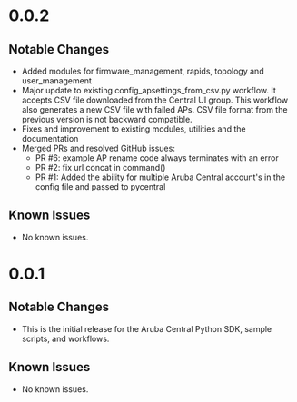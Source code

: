 # 0.0.2

## Notable Changes
* Added modules for firmware_management, rapids, topology and user_management
* Major update to existing config_apsettings_from_csv.py workflow. It accepts CSV file downloaded from the Central UI group. This workflow also generates a new CSV file with failed APs. CSV file format from the previous version is not backward compatible.
* Fixes and improvement to existing modules, utilities and the documentation
* Merged PRs and resolved GitHub issues:
    - PR #6: example AP rename code always terminates with an error
    - PR #2: fix url concat in command()
    - PR #1: Added the ability for multiple Aruba Central account's in the config file and passed to pycentral

## Known Issues
* No known issues.

# 0.0.1

## Notable Changes
* This is the initial release for the Aruba Central Python SDK, sample scripts, and workflows.

## Known Issues
* No known issues.

